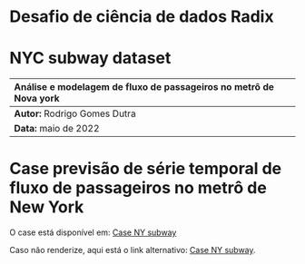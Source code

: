 # **Desafio de ciência de dados Radix**
# **NYC subway dataset**

|Análise e modelagem  de fluxo de passageiros no metrô de Nova york|
|:-----------------------------------------------|
|**Autor:** Rodrigo Gomes Dutra|
|**Data:** maio de 2022|


# Case previsão de série temporal de fluxo de passageiros no metrô de New York
 
O case está disponível em: [Case NY subway](https://github.com/rodgdutra/case_nyc_subway/blob/master/case_nys.ipynb)

Caso não renderize, aqui está o link alternativo: [Case NY subway](https://nbviewer.org/github/rodgdutra/case_nyc_subway/blob/master/case_nys.ipynb).
